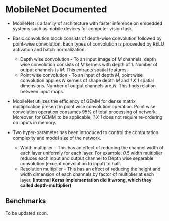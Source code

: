 # MobileNet Documented

* MobileNet is a family of architecture with faster inference on embedded systems
such as mobile devices for computer vision task.
* Basic convolution block consists of depth-wise convolution followed by point-wise
convolution. Each types of convolution is proceeded by RELU activation and batch normalization.

  * Depth wise convolution - To an input image of *M* channels, depth wise convolution consists
  of *M* kernels with depth of 1. Number of output channels is *M*. This extracts spatial features.
  * Point wise convolution - To an input of depth *M*, point wise convolution applies *N* kernels
  of shape depth *M* and *1 X 1* spatial dimensions. Number of output channels are *N*. This finds
  relation between input maps.


* MobileNet utilizes the efficiency of GEMM for dense matrix multiplication present in point wise
convolution operation. Point wise convolution operation consumes 95% of total processing of
network. Moreover, for GEMM to be applicable, *1 X 1* does not require re-ordering on inputs in memory.

* Two hyper-parameter has been introduced to control the computation complexity and model size of the
network.
  - Width multiplier - This has an effect of reducing the channel width of each layer uniformly for
  each layer. For example, *0.5* width multiplier reduces each input and output channel to Depth
  wise separable convolution (except convolution to input) to half.
  - Resolution multiplier - This has an effect of reducing the height and width dimension of each
  channels by factor of multiplier at each layer. **(Internal Keras implementation did it wrong, which
  they called depth-multiplier)**


## Benchmarks

To be updated soon.
